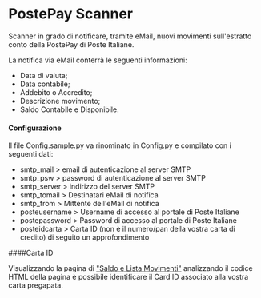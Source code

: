 # PostePay Scanner

Scanner in grado di notificare, tramite eMail, nuovi movimenti sull'estratto conto della PostePay di Poste Italiane.

La notifica via eMail conterrà le seguenti informazioni:
* Data di valuta;
* Data contabile;
* Addebito o Accredito;
* Descrizione movimento;
* Saldo Contabile e Disponibile.

#### Configurazione

Il file Config.sample.py va rinominato in Config.py e compilato con i seguenti dati:
* smtp_mail > email di autenticazione al server SMTP
* smtp_psw > password di autenticazione al server SMTP
* smtp_server > indirizzo del server SMTP
* smtp_tomail > Destinatari eMail di notifica
* smtp_from > Mittente dell'eMail di notifica 
* posteusername > Username di accesso al portale di Poste Italiane
* postepassword > Password di accesso al portale di Poste Italiane
* posteidcarta > Carta ID (non è il numero/pan della vostra carta di credito) di seguito un approfondimento

####Carta ID

Visualizzando la pagina di ["Saldo e Lista Movimenti"](https://postepay.poste.it/portalppay/startListaMovimentiAction.do) analizzando il codice HTML della pagina è possibile identificare il Card ID associato alla vostra carta pregapata.

